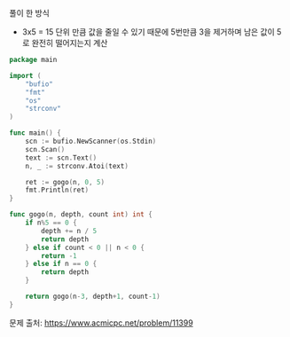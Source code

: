 풀이 한 방식
- 3x5 = 15 단위 만큼 값을 줄일 수 있기 때문에 5번만큼 3을 제거하며 남은 값이 5 로 완전히 떨어지는지 계산 

```go
package main

import (
	"bufio"
	"fmt"
	"os"
	"strconv"
)

func main() {
	scn := bufio.NewScanner(os.Stdin)
	scn.Scan()
	text := scn.Text()
	n, _ := strconv.Atoi(text)

	ret := gogo(n, 0, 5)
	fmt.Println(ret)
}

func gogo(n, depth, count int) int {
	if n%5 == 0 {
		depth += n / 5
		return depth
	} else if count < 0 || n < 0 {
		return -1
	} else if n == 0 {
		return depth
	}

	return gogo(n-3, depth+1, count-1)
}
```


문제 출처: https://www.acmicpc.net/problem/11399
